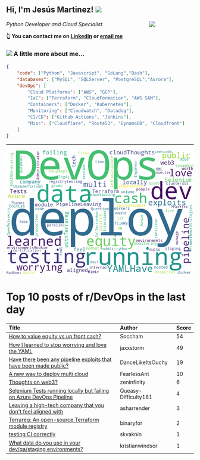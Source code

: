 <!--
**jmartinezl/jmartinezl** is a ✨ _special_ ✨ repository because its `README.md` (this file) appears on your GitHub profile.

Here are some ideas to get you started:

- 🔭 I’m currently working on ...
- 🌱 I’m currently learning ...
- 👯 I’m looking to collaborate on ...
- 🤔 I’m looking for help with ...
- 💬 Ask me about ...
- 📫 How to reach me: ...
- 😄 Pronouns: ...
- ⚡ Fun fact: ...
-->

<h2>Hi, I'm Jesús Martinez! <img src="https://media.giphy.com/media/WUlplcMpOCEmTGBtBW/giphy.gif" width="30"> </h2>
<img align='right' src="https://media.giphy.com/media/NytMLKyiaIh6VH9SPm/giphy.gif" width="120">
<p><em>Python Developer and Cloud Specialist
</em></p>

**👆 You can contact me on [Linkedin](https://www.linkedin.com/in/jes%C3%BAs-martinez-2b7b10104/) or [email me](mailto:jesus.mtz.lorenzo@gmail.com)**

### <img src="https://media.giphy.com/media/VgCDAzcKvsR6OM0uWg/giphy.gif" width="50"> A little more about me...  

```json
{
    "code": ["Python", "Javascript", "GoLang","Bash"],
    "databases": ["MySQL", "SQLServer", "PostgreSQL","Aurora"],
    "devOps": [
        "Cloud Platforms": ["AWS", "GCP"],
        "IaC": ["Terraform", "CloudFormation", "AWS SAM"],
        "Containers": ["Docker", "Kubernetes"],
        "Monitoring": ["Cloudwatch", "Datadog"],
        "CI/CD": ["Github Actions", "Jenkins"],
        "Misc": ["Cloudflare", "Route53", "DynamoDB", "Cloudfront"]
    ]
}
```
---

![Wordcloud](./cloud.png)

# Top 10 posts of r/DevOps in the last day

| Title | Author | Score |
|:---|:---|:---|
| [How to value equity vs up front cash?](https://www.reddit.com/r/devops/comments/ulsyux/how_to_value_equity_vs_up_front_cash/) | Soccham | 54 |
| [How I learned to stop worrying and love the YAML](https://www.reddit.com/r/devops/comments/ulrlsq/how_i_learned_to_stop_worrying_and_love_the_yaml/) | jaxxstorm | 49 |
| [Have there been any pipeline exploits that have been made public?](https://www.reddit.com/r/devops/comments/umc6o6/have_there_been_any_pipeline_exploits_that_have/) | DanceLikeItsOuchy | 19 |
| [A new way to deploy multi cloud](https://www.reddit.com/r/devops/comments/uls34e/a_new_way_to_deploy_multi_cloud/) | FearlessAnt | 10 |
| [Thoughts on web3?](https://www.reddit.com/r/devops/comments/ulvxro/thoughts_on_web3/) | zeninfinity | 6 |
| [Selenium Tests running locally but failing on Azure DevOps Pipeline](https://www.reddit.com/r/devops/comments/ulr1bd/selenium_tests_running_locally_but_failing_on/) | Queasy-Difficulty181 | 4 |
| [Leaving a high-tech company that you don't feel aligned with](https://www.reddit.com/r/devops/comments/umf3v7/leaving_a_hightech_company_that_you_dont_feel/) | asharrender | 3 |
| [Terrareg: An open-source Terraform module registry](https://www.reddit.com/r/devops/comments/ulrr3s/terrareg_an_opensource_terraform_module_registry/) | binaryfor | 2 |
| [testing CI correctly](https://www.reddit.com/r/devops/comments/umerta/testing_ci_correctly/) | skvaknin | 1 |
| [What data do you use in your dev/qa/staging environments?](https://www.reddit.com/r/devops/comments/ulypcn/what_data_do_you_use_in_your_devqastaging/) | kristianwindsor | 1 |
